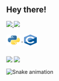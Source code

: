 ## Hey there!
 <div>
  <a href="https://github.com/thalita-silva">
  <img height="150em" src="https://github-readme-stats.vercel.app/api?username=thalita-silva&show_icons=true&theme=dark&include_all_commits=true&count_private=true"/>
  <img height="150em" src="https://github-readme-stats.vercel.app/api/top-langs/?username=thalita-silva&layout=compact&langs_count=7&theme=dark"/>
</div>
<div style="display: inline_block"><br>
 
  <img align="center" alt="Python" height="30" width="40" src="https://raw.githubusercontent.com/devicons/devicon/master/icons/python/python-original.svg">
  <img align="center" alt="C" height="30" width="40" src="https://raw.githubusercontent.com/devicons/devicon/master/icons/c/c-original.svg">
 
</div>
    
  ##
 
<div> 
  <a href = "mailto:thalitaaesser@gmail.com"><img src="https://img.shields.io/badge/-Gmail-%23333?style=for-the-badge&logo=gmail&logoColor=white" target="_blank"></a>
  <a href="https://www.linkedin.com/in/thalita-esser" target="_blank"><img src="https://img.shields.io/badge/-LinkedIn-%230077B5?style=for-the-badge&logo=linkedin&logoColor=white" target="_blank"></a> 
 
  ![Snake animation](https://github.com/thalita-silva/thalita-silva/blob/output/github-contribution-grid-snake.svg)
</div>

